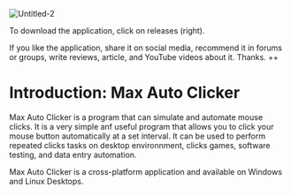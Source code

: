![Untitled-2](https://user-images.githubusercontent.com/112543061/187623150-bb72f1d8-72fd-4f56-b9bf-88ee73b2b5ee.png)

To download the application, click on releases (right).

If you like the application, share it on social media, recommend it in forums or groups, write reviews, article, and YouTube videos about it. Thanks. ++


# Introduction: Max Auto Clicker

Max Auto Clicker is a program that can simulate and automate mouse clicks. It is a very simple anf useful program that allows you to click your mouse button automatically at a set interval. It can be used to perform repeated clicks tasks on desktop environnment, clicks games, software testing, and data entry automation.


Max Auto Clicker is a cross-platform application and available on Windows and Linux Desktops.


